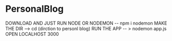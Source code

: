 # PersonalBlog
DOWNLOAD AND JUST RUN NODE OR NODEMON -- npm i nodemon 
MAKE THE DIR --> cd (dirction to personl blog)
RUN THE APP -- > nodemon app.js 
OPEN LOCALHOST 3000
